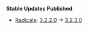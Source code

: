 **Stable Updates Published**

* [Radicale](https://github.com/tomsquest/docker-radicale): [3.2.2.0](https://github.com/tomsquest/docker-radicale/releases/tag/3.2.2.0) -> [3.2.3.0](https://github.com/tomsquest/docker-radicale/releases/tag/3.2.3.0)
